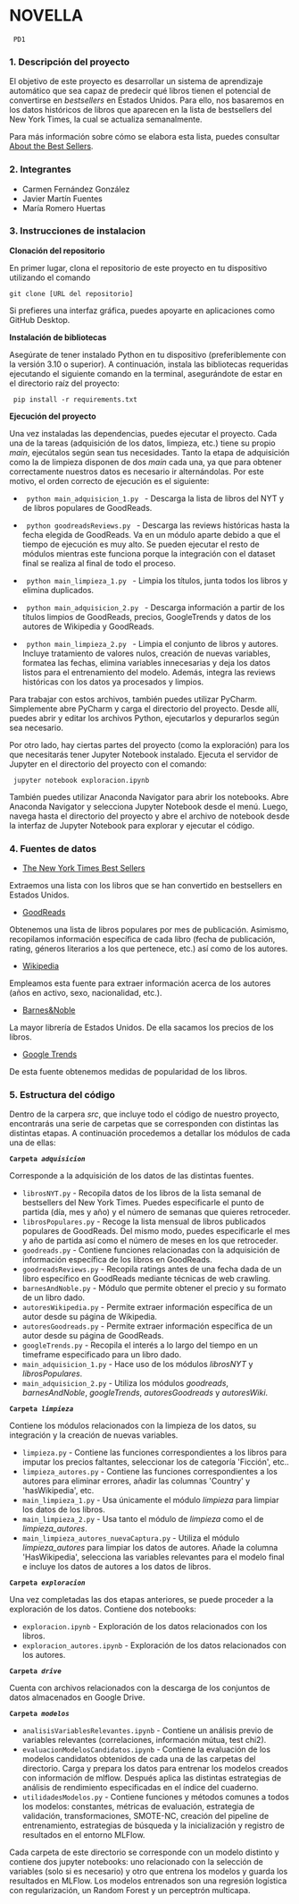 # NOVELLA
<code> PD1 </code>

### 1. Descripción del proyecto

El objetivo de este proyecto es desarrollar un sistema de aprendizaje automático que sea capaz de predecir qué libros tienen el potencial de convertirse en *bestsellers* en Estados Unidos. Para ello, nos basaremos en los datos históricos de libros que aparecen en la lista de bestsellers del New York Times, la cual se actualiza semanalmente.

Para más información sobre cómo se elabora esta lista, puedes consultar [About the Best Sellers](https://www.nytimes.com/books/best-sellers/methodology/).


### 2. Integrantes

- Carmen Fernández González
- Javier Martín Fuentes
- María Romero Huertas

### 3. Instrucciones de instalacion

**Clonación del repositorio**

En primer lugar, clona el repositorio de este proyecto en tu dispositivo utilizando el comando 

<code>git clone [URL del repositorio] </code>

 Si prefieres una interfaz gráfica, puedes apoyarte en aplicaciones como GitHub Desktop.

**Instalación de bibliotecas**

Asegúrate de tener instalado Python en tu dispositivo (preferiblemente con la versión 3.10 o superior). A continuación, instala las bibliotecas requeridas ejecutando el siguiente comando en la terminal, asegurándote de estar en el directorio raíz del proyecto:

<code> pip install -r requirements.txt </code>

**Ejecución del proyecto**

Una vez instaladas las dependencias, puedes ejecutar el proyecto. Cada una de la tareas (adquisición de los datos, limpieza, etc.) tiene su propio *main*, ejecútalos según sean tus necesidades. Tanto la etapa de adquisición como la de limpieza disponen de dos *main* cada una, ya que para obtener correctamente nuestros datos es necesario ir alternándolas. Por este motivo, el orden correcto de ejecución es el siguiente:

- <code> python main_adquisicion_1.py </code> - Descarga la lista de libros del NYT y de libros populares de GoodReads.
- <code> python goodreadsReviews.py </code> - Descarga las reviews históricas hasta la fecha elegida de GoodReads. Va en un módulo aparte debido a que el tiempo de ejecución es muy alto. Se pueden ejecutar el resto de módulos mientras este funciona porque la integración con el dataset final se realiza al final de todo el proceso.

- <code> python main_limpieza_1.py </code> - Limpia los títulos, junta todos los libros y elimina duplicados.

- <code> python main_adquisicion_2.py </code> - Descarga información a partir de los títulos limpios de GoodReads, precios, GoogleTrends y datos de los autores de Wikipedia y GoodReads.

- <code> python main_limpieza_2.py </code> - Limpia el conjunto de libros y autores. Incluye tratamiento de valores nulos, creación de nuevas variables, formatea las fechas, elimina variables innecesarias y deja los datos listos para el entrenamiento del modelo. Además, integra las reviews históricas con los datos ya procesados y limpios.

Para trabajar con estos archivos, también puedes utilizar PyCharm. Simplemente abre PyCharm y carga el directorio del proyecto. Desde allí, puedes abrir y editar los archivos Python, ejecutarlos y depurarlos según sea necesario.

Por otro lado, hay ciertas partes del proyecto (como la exploración) para los que necesitarás tener Jupyter Notebook instalado. Ejecuta el servidor de Jupyter en el directorio del proyecto con el comando:

<code> jupyter notebook exploracion.ipynb </code>

También puedes utilizar Anaconda Navigator para abrir los notebooks. Abre Anaconda Navigator y selecciona Jupyter Notebook desde el menú. Luego, navega hasta el directorio del proyecto y abre el archivo de notebook desde la interfaz de Jupyter Notebook para explorar y ejecutar el código.

### 4. Fuentes de datos

- [The New York Times Best Sellers](https://www.nytimes.com/books/best-sellers/)

Extraemos una lista con los libros que se han convertido en bestsellers en Estados Unidos.

- [GoodReads](https://www.goodreads.com)

Obtenemos una lista de libros populares por mes de publicación. Asimismo, recopilamos información específica de cada libro (fecha de publicación, rating, géneros literarios a los que pertenece, etc.) así como de los autores. 

- [Wikipedia](https://es.wikipedia.org/wiki/Wikipedia:Portada)

Empleamos esta fuente para extraer información acerca de los autores (años en activo, sexo, nacionalidad, etc.).

- [Barnes&Noble](https://www.nytimes.com/books/best-sellers/)

La mayor librería de Estados Unidos. De ella sacamos los precios de los libros.

- [Google Trends](https://trends.google.es/trends/)

De esta fuente obtenemos medidas de popularidad de los libros.

### 5. Estructura del código

Dentro de la carpera *src*, que incluye todo el código de nuestro proyecto, encontrarás una serie de carpetas que se corresponden con distintas las distintas etapas. A continuación procedemos a detallar los módulos de cada una de ellas:

<code>**Carpeta _adquisicion_**</code>

Corresponde a la adquisición de los datos de las distintas fuentes.

- <code>librosNYT.py</code> - Recopila datos de los libros de la lista semanal de bestsellers del New York Times. Puedes especificarle el punto de partida (día, mes y año) y el número de semanas que quieres retroceder.
- <code>librosPopulares.py</code> - Recoge la lista mensual de libros publicados populares de GoodReads. Del mismo modo, puedes especificarle el mes y año de partida así como el número de meses en los que retroceder. 
- <code>goodreads.py</code> - Contiene funciones relacionadas con la adquisición de información específica de los libros en GoodReads.
- <code>goodreadsReviews.py</code> - Recopila ratings antes de una fecha dada de un libro específico en GoodReads mediante técnicas de web crawling.
- <code>barnesAndNoble.py</code> - Módulo que permite obtener el precio y su formato de un libro dado.
- <code>autoresWikipedia.py</code> - Permite extraer información específica de un autor desde su página de Wikipedia.
- <code>autoresGoodreads.py</code> - Permite extraer información específica de un autor desde su página de GoodReads.
- <code>googleTrends.py</code> - Recopila el interés a lo largo del tiempo en un timeframe especificado para un libro dado.
- <code>main_adquisicion_1.py</code> - Hace uso de los módulos *librosNYT* y *librosPopulares*.
- <code>main_adquisicion_2.py</code> - Utiliza los módulos *goodreads*, *barnesAndNoble*, *googleTrends*, *autoresGoodreads* y *autoresWiki*.

<code>**Carpeta _limpieza_**</code>

Contiene los módulos relacionados con la limpieza de los datos, su integración y la creación de nuevas variables.

- <code>limpieza.py</code> - Contiene las funciones correspondientes a los libros para imputar los precios faltantes, seleccionar los de categoría 'Ficción', etc..
- <code>limpieza_autores.py</code> - Contiene las funciones correspondientes a los autores para eliminar errores, añadir las columnas 'Country' y 'hasWikipedia', etc.
- <code>main_limpieza_1.py</code> - Usa únicamente el módulo *limpieza* para limpiar los datos de los libros.
- <code>main_limpieza_2.py</code> - Usa tanto el módulo de *limpieza* como el de *limpieza_autores*.
- `main_limpieza_autores_nuevaCaptura.py` - Utiliza el módulo *limpieza_autores* para limpiar los datos de autores. Añade la columna 'HasWikipedia', selecciona las variables relevantes para el modelo final e incluye los datos de autores a los datos de libros.

<code>**Carpeta _exploracion_**</code>

Una vez completadas las dos etapas anteriores, se puede proceder a la exploración de los datos. Contiene dos notebooks:

- <code>exploracion.ipynb</code> - Exploración de los datos relacionados con los libros.
- <code>exploracion_autores.ipynb</code> - Exploración de los datos relacionados con los autores.

<code>**Carpeta _drive_**</code>

Cuenta con archivos relacionados con la descarga de los conjuntos de datos almacenados en Google Drive.

<code>**Carpeta _modelos_**</code>

- <code>analisisVariablesRelevantes.ipynb</code> - Contiene un análisis previo de variables relevantes (correlaciones, información mútua, test chi2).
- `evaluacionModelosCandidatos.ipynb` - Contiene la evaluación de los modelos candidatos obtenidos de cada una de las carpetas del directorio. Carga y prepara los datos para entrenar los modelos creados con información de mlflow. Después aplica las distintas estrategias de análisis de rendimiento especificadas en el índice del cuaderno.
- <code>utilidadesModelos.py</code> - Contiene funciones y métodos comunes a todos los modelos: constantes, métricas de evaluación, estrategia de validación, transformaciones, SMOTE-NC, creación del pipeline de entrenamiento, estrategias de búsqueda y la inicialización y registro de resultados en el entorno MLFlow.

Cada carpeta de este directorio se corresponde con un modelo distinto y contiene dos jupyter notebooks: uno relacionado con la selección de variables (solo si es necesario) y otro que entrena los modelos y guarda los resultados en MLFlow. Los modelos entrenados son una regresión logística con regularización, un Random Forest y un perceptrón multicapa.
